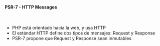 #### PSR-7 - HTTP Messages

<br>

- PHP está orientado hacia la web, y usa HTTP
- El estándar HTTP define dos tipos de mensajes: Request y Response
- PSR-7 propone que Request y Response sean inmutables
